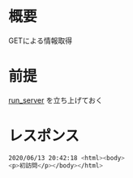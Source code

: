 # 概要
GETによる情報取得

# 前提

[run_server](../02/run_server) を立ち上げておく

# レスポンス

```sh
2020/06/13 20:42:18 <html><body>
<p>初訪問</p></body></html>
```